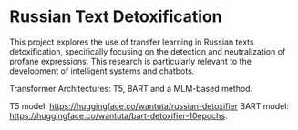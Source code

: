 # Russian Text Detoxification
This project explores the use of transfer learning in Russian texts detoxification, specifically focusing on the detection and neutralization of profane expressions. This research is particularly relevant to the development of intelligent systems and chatbots.

Transformer Architectures: T5, BART and a MLM-based method.

T5 model: https://huggingface.co/wantuta/russian-detoxifier
BART model: https://huggingface.co/wantuta/bart-detoxifier-10epochs.
